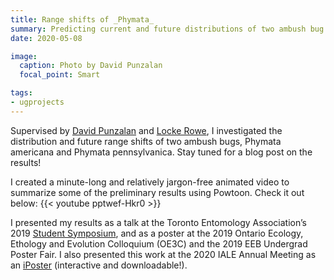 ```yaml
---
title: Range shifts of _Phymata_
summary: Predicting current and future distributions of two ambush bug species.
date: 2020-05-08

image:
  caption: Photo by David Punzalan
  focal_point: Smart

tags:
- ugprojects
---
```


Supervised by [David Punzalan](http://www.davidpunzalan.com/) and [Locke Rowe](https://rowe.eeb.utoronto.ca/), I investigated the distribution and future range shifts of two ambush bugs, Phymata americana and Phymata pennsylvanica. Stay tuned for a blog post on the results!

I created a minute-long and relatively jargon-free animated video to summarize some of the preliminary results using Powtoon. Check it out below:
{{< youtube pptwef-Hkr0 >}}

I presented my results as a talk at the Toronto Entomology Association’s 2019 [Student Symposium](https://www.ontarioinsects.org/symposium/index.html), and as a poster at the 2019 Ontario Ecology, Ethology and Evolution Colloquium (OE3C) and the 2019 EEB Undergrad Poster Fair. I also presented this work at the 2020 IALE Annual Meeting as an [iPoster](https://2020toronto-ialena.ipostersessions.com/default.aspx?s=62-71-43-36-EE-35-05-B9-DB-A8-AC-79-F4-6E-2B-8B&guestview=true) (interactive and downloadable!).
